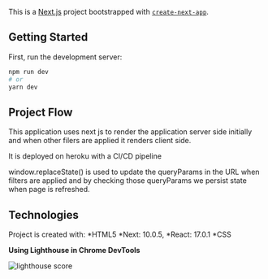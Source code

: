This is a [Next.js](https://nextjs.org/) project bootstrapped with [`create-next-app`](https://github.com/vercel/next.js/tree/canary/packages/create-next-app).

## Getting Started

First, run the development server:

```bash
npm run dev
# or
yarn dev
```

## Project Flow
This application uses next js to render the application server side initially and when other filers are applied it renders client side.

It is deployed on heroku with a CI/CD pipeline

window.replaceState() is used to update the queryParams in the URL when filters are applied and by checking those queryParams we persist state when page is refreshed.

## Technologies
Project is created with:
*HTML5
*Next: 10.0.5,
*React: 17.0.1
*CSS

**Using Lighthouse in Chrome DevTools**

![lighthouse score](https://imgur.com/0Jnemmx.png)